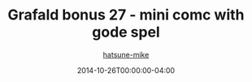 ---
title: "Grafald bonus 27 - mini comc with gode spel"
type: "image"
date: 2014-10-26T00:00:00-04:00
draft: false
categories:
- comics
- collaborations
tags:
- grafald
image_path: "/projects/grafald/comics/img/2014/bonus_27.png"
alt_text: ""
author: "[hatsune-mike](https://cohost.org/hatsune-mike)"
---